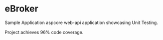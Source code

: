 # eBroker

Sample Application aspcore web-api application showcasing Unit Testing.

Project achieves 96% code coverage.
